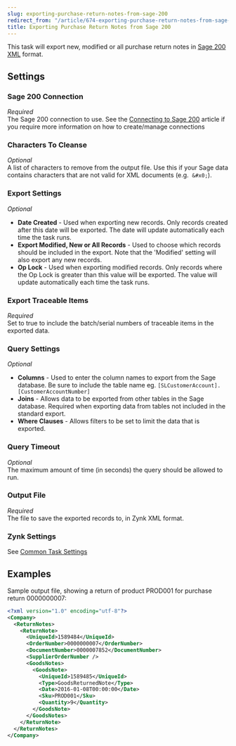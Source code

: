 ```yaml
---
slug: exporting-purchase-return-notes-from-sage-200
redirect_from: "/article/674-exporting-purchase-return-notes-from-sage-200"
title: Exporting Purchase Return Notes from Sage 200
---
```

This task will export new, modified or all purchase return notes in [Sage 200 XML](sage-200-xml) format.

## Settings
### Sage 200 Connection
_Required_  
The Sage 200 connection to use.  See the [Connecting to Sage 200](connecting-to-sage-200) article if you require more information on how to create/manage connections

### Characters To Cleanse
_Optional_  
A list of characters to remove from the output file. Use this if your Sage data contains characters that are not valid for XML documents (e.g. 	`&#x0;`).

### Export Settings
_Optional_  

 * **Date Created** - Used when exporting new records. Only records created after this date will be exported. The date will update automatically each time the task runs.
 * **Export Modified, New or All Records** - Used to choose which records should be included in the export. Note that the 'Modified' setting will also export any new records.
 * **Op Lock** - Used when exporting modified records. Only records where the Op Lock is greater than this value will be exported. The value will update automatically each time the task runs.
 
### Export Traceable Items  
_Required_  
Set to true to include the batch/serial numbers of traceable items in the exported data.

### Query Settings
_Optional_  

 * **Columns** - Used to enter the column names to export from the Sage database. Be sure to include the table name eg. `[SLCustomerAccount].[CustomerAccountNumber]`
 * **Joins** - Allows data to be exported from other tables in the Sage database. Required when exporting data from tables not included in the standard export.
 * **Where Clauses** - Allows filters to be set to limit the data that is exported. 
  
### Query Timeout
_Optional_  
The maximum amount of time (in seconds) the query should be allowed to run.

### Output File
_Required_  
The file to save the exported records to, in Zynk XML format.

### Zynk Settings
See [Common Task Settings](common-task-settings)

## Examples
Sample output file, showing a return of product PROD001 for purchase return 0000000007:

```xml
<?xml version="1.0" encoding="utf-8"?>
<Company>
  <ReturnNotes>
    <ReturnNote>
      <UniqueId>1589484</UniqueId>
      <OrderNumber>0000000007</OrderNumber>
      <DocumentNumber>0000007852</DocumentNumber>
      <SupplierOrderNumber />
      <GoodsNotes>
        <GoodsNote>
          <UniqueId>1589485</UniqueId>
          <Type>GoodsReturnedNote</Type>
          <Date>2016-01-08T00:00:00</Date>
          <Sku>PROD001</Sku>
          <Quantity>9</Quantity>
        </GoodsNote>
      </GoodsNotes>
    </ReturnNote>
  </ReturnNotes>
</Company>
```